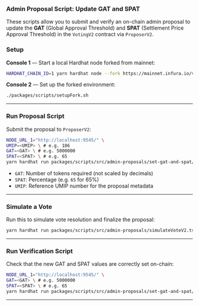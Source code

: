 ### Admin Proposal Script: Update GAT and SPAT

These scripts allow you to submit and verify an on-chain admin proposal to update the **GAT** (Global Approval Threshold) and **SPAT** (Settlement Price Approval Threshold) in the `VotingV2` contract via `ProposerV2`.

### Setup

**Console 1** — Start a local Hardhat node forked from mainnet:

```bash
HARDHAT_CHAIN_ID=1 yarn hardhat node --fork https://mainnet.infura.io/v3/<INFURA_KEY> --port 9545 --no-deploy
```

**Console 2** — Set up the forked environment:

```bash
./packages/scripts/setupFork.sh
```

---

### Run Proposal Script

Submit the proposal to `ProposerV2`:

```bash
NODE_URL_1="http://localhost:9545/" \
UMIP=<UMIP> \ # e.g. 186
GAT=<GAT> \ # e.g. 5000000
SPAT=<SPAT> \ # e.g. 65
yarn hardhat run packages/scripts/src/admin-proposals/set-gat-and-spat/0_Propose.ts --network localhost
```

- `GAT`: Number of tokens required (not scaled by decimals)
- `SPAT`: Percentage (e.g. `65` for 65%)
- `UMIP`: Reference UMIP number for the proposal metadata

---

### Simulate a Vote

Run this to simulate vote resolution and finalize the proposal:

```bash
yarn hardhat run packages/scripts/src/admin-proposals/simulateVoteV2.ts --network localhost
```

---

### Run Verification Script

Check that the new GAT and SPAT values are correctly set on-chain:

```bash
NODE_URL_1="http://localhost:9545/" \
GAT=<GAT> \ # e.g. 5000000
SPAT=<SPAT> \ # e.g. 65
yarn hardhat run packages/scripts/src/admin-proposals/set-gat-and-spat/1_Verify.ts --network localhost
```

---
